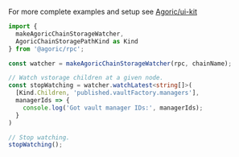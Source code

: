 For more complete examples and setup see [Agoric/ui-kit](https://github.com/Agoric/ui-kit)

```ts
import {
  makeAgoricChainStorageWatcher,
  AgoricChainStoragePathKind as Kind
} from '@agoric/rpc';

const watcher = makeAgoricChainStorageWatcher(rpc, chainName);

// Watch vstorage children at a given node.
const stopWatching = watcher.watchLatest<string[]>(
  [Kind.Children, 'published.vaultFactory.managers'],
  managerIds => {
    console.log('Got vault manager IDs:', managerIds);
  }
)

// Stop watching.
stopWatching();
```
